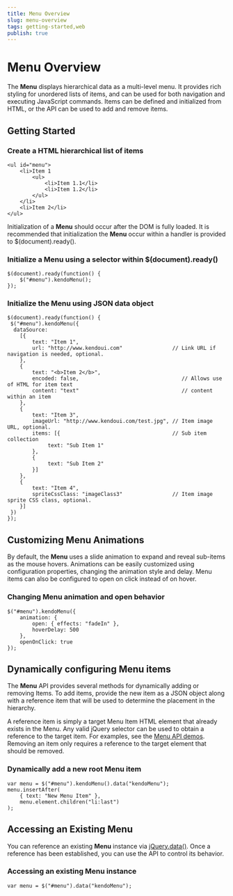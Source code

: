 ```yaml
---
title: Menu Overview
slug: menu-overview
tags: getting-started,web
publish: true
---
```


# Menu Overview

The **Menu** displays hierarchical data as a multi-level menu. It provides rich styling for unordered lists
of items, and can be used for both navigation and executing JavaScript commands. Items can be defined and
initialized from HTML, or the API can be used to add and remove items.


## Getting Started

### Create a HTML hierarchical list of items

    <ul id="menu">
        <li>Item 1
            <ul>
                <li>Item 1.1</li>
                <li>Item 1.2</li>
            </ul>
        </li>
        <li>Item 2</li>
    </ul>

Initialization of a **Menu** should occur after the DOM is fully loaded. It is recommended that
initialization the **Menu** occur within a handler is provided to $(document).ready().

### Initialize a Menu using a selector within $(document).ready()

    $(document).ready(function() {
        $("#menu").kendoMenu();
    });

### Initialize the Menu using JSON data object

    $(document).ready(function() {
     $("#menu").kendoMenu({
      dataSource:
        [{
            text: "Item 1",
            url: "http://www.kendoui.com"                // Link URL if navigation is needed, optional.
        },
        {
            text: "<b>Item 2</b>",
            encoded: false,                                 // Allows use of HTML for item text
            content: "text"                                 // content within an item
        },
        {
            text: "Item 3",
            imageUrl: "http://www.kendoui.com/test.jpg", // Item image URL, optional.
            items: [{                                    // Sub item collection
                 text: "Sub Item 1"
            },
            {
                 text: "Sub Item 2"
            }]
        },
        {
            text: "Item 4",
            spriteCssClass: "imageClass3"                // Item image sprite CSS class, optional.
        }]
     })
    });

## Customizing Menu Animations


By default, the **Menu** uses a slide animation to expand and
reveal sub-items as the mouse hovers. Animations can be easily
customized using configuration properties, changing the animation
style and delay. Menu items can also be configured to open on click
instead of on hover.

### Changing Menu animation and open behavior

    $("#menu").kendoMenu({
        animation: {
            open: { effects: "fadeIn" },
            hoverDelay: 500
        },
        openOnClick: true
    });

## Dynamically configuring Menu items


The **Menu** API provides several methods for dynamically adding
or removing Items. To add items, provide the new item as a JSON
object along with a reference item that will be used to determine the
placement in the hierarchy.



A reference item is simply a target Menu Item HTML element that
already exists in the Menu. Any valid jQuery selector can be used to
obtain a reference to the target item. For examples, see the
[Menu API demos](../menu/api.html "Menu API demos").
Removing an item only requires a reference to the target element that
should be removed.

### Dynamically add a new root Menu item

    var menu = $("#menu").kendoMenu().data("kendoMenu");
    menu.insertAfter(
        { text: "New Menu Item" },
        menu.element.children("li:last")
    );

## Accessing an Existing Menu


You can reference an existing **Menu** instance via
[jQuery.data()](http://api.jquery.com/jQuery.data/).
Once a reference has been established, you can use the API to control
its behavior.

### Accessing an existing Menu instance

    var menu = $("#menu").data("kendoMenu");

